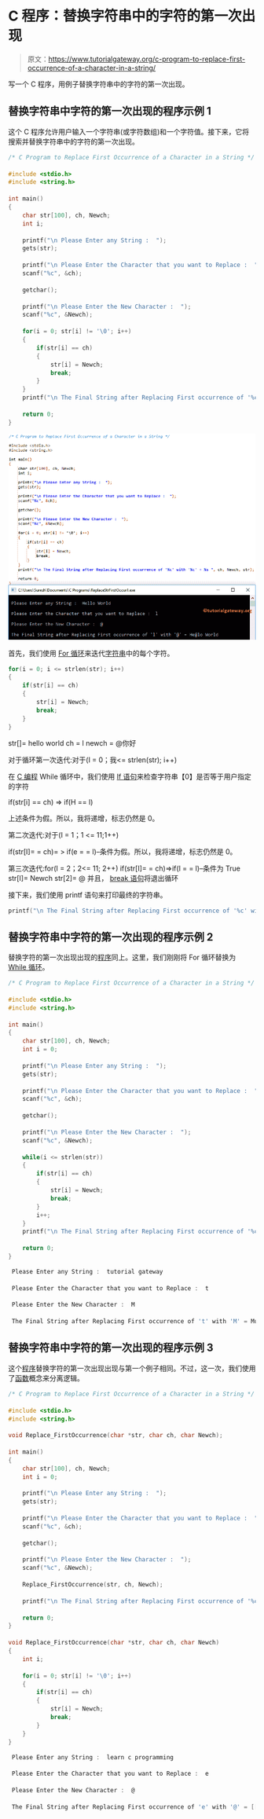 # C 程序：替换字符串中的字符的第一次出现

> 原文：<https://www.tutorialgateway.org/c-program-to-replace-first-occurrence-of-a-character-in-a-string/>

写一个 C 程序，用例子替换字符串中的字符的第一次出现。

## 替换字符串中字符的第一次出现的程序示例 1

这个 C 程序允许用户输入一个字符串(或字符数组)和一个字符值。接下来，它将搜索并替换字符串中的字符的第一次出现。

```c
/* C Program to Replace First Occurrence of a Character in a String */

#include <stdio.h>
#include <string.h>

int main()
{
  	char str[100], ch, Newch;
  	int i;

  	printf("\n Please Enter any String :  ");
  	gets(str);

  	printf("\n Please Enter the Character that you want to Replace :  ");
  	scanf("%c", &ch);

  	getchar();

  	printf("\n Please Enter the New Character :  ");
  	scanf("%c", &Newch);

  	for(i = 0; str[i] != '\0'; i++)
  	{
  		if(str[i] == ch)  
		{
  			str[i] = Newch;
  			break;
 		}
	}
	printf("\n The Final String after Replacing First occurrence of '%c' with '%c' = %s ", ch, Newch, str);

  	return 0;
}
```

![C Program to Replace First Occurrence of a Character in a String 1](img/d9f688bb796f5117b8b5ce347ba67bcf.png)

首先，我们使用 [For 循环](https://www.tutorialgateway.org/for-loop-in-c-programming/)来迭代[字符串](https://www.tutorialgateway.org/c-string/)中的每个字符。

```c
for(i = 0; i <= strlen(str); i++)
{
	if(str[i] == ch)  
	{
		str[i] = Newch;
		break;    	
	}
}
```

str[]= hello world
ch = l
newch = @你好

对于循环第一次迭代:对于(I = 0；我<= strlen(str); i++)

在 [C 编程](https://www.tutorialgateway.org/c-programming/) While 循环中，我们使用 [If 语句](https://www.tutorialgateway.org/if-statement-in-c/)来检查字符串【0】是否等于用户指定的字符

if(str[i] == ch) => if(H == l)

上述条件为假。所以，我将递增，标志仍然是 0。

第二次迭代:对于(I = 1；1 <= 11;1++)

if(str[I]= = ch)= > if(e = = l)–条件为假。所以，我将递增，标志仍然是 0。

第三次迭代:for(I = 2；2<= 11; 2++)
if(str[I]= = ch)=>if(l = = l)–条件为 True
str[I]= Newch
str[2]= @
并且， [break 语句](https://www.tutorialgateway.org/break-statement-in-c/)将退出循环

接下来，我们使用 printf 语句来打印最终的字符串。

```c
printf("\n The Final String after Replacing First occurrence of '%c' with '%c' = %s ", ch, Newch, str);
```

## 替换字符串中字符的第一次出现的程序示例 2

替换字符的第一次出现出现的[程序](https://www.tutorialgateway.org/c-programming-examples/)同上。这里，我们刚刚将 For 循环替换为 [While 循环](https://www.tutorialgateway.org/while-loop-in-c/)。

```c
/* C Program to Replace First Occurrence of a Character in a String */

#include <stdio.h>
#include <string.h>

int main()
{
  	char str[100], ch, Newch;
  	int i = 0;

  	printf("\n Please Enter any String :  ");
  	gets(str);

  	printf("\n Please Enter the Character that you want to Replace :  ");
  	scanf("%c", &ch);

  	getchar();

  	printf("\n Please Enter the New Character :  ");
  	scanf("%c", &Newch);

  	while(i <= strlen(str))
  	{
  		if(str[i] == ch)  
		{
  			str[i] = Newch;
  			break;
 		}
 		i++;
	}
	printf("\n The Final String after Replacing First occurrence of '%c' with '%c' = %s ", ch, Newch, str);

  	return 0;
}
```

```c
 Please Enter any String :  tutorial gateway

 Please Enter the Character that you want to Replace :  t

 Please Enter the New Character :  M

 The Final String after Replacing First occurrence of 't' with 'M' = Mutorial gateway
```

## 替换字符串中字符的第一次出现的程序示例 3

这个[程序](https://www.tutorialgateway.org/c-programming-examples/)替换字符的第一次出现出现与第一个例子相同。不过，这一次，我们使用了[函数](https://www.tutorialgateway.org/functions-in-c/)概念来分离逻辑。

```c
/* C Program to Replace First Occurrence of a Character in a String */

#include <stdio.h>
#include <string.h>

void Replace_FirstOccurrence(char *str, char ch, char Newch);

int main()
{
  	char str[100], ch, Newch;
  	int i = 0;

  	printf("\n Please Enter any String :  ");
  	gets(str);

  	printf("\n Please Enter the Character that you want to Replace :  ");
  	scanf("%c", &ch);

  	getchar();

  	printf("\n Please Enter the New Character :  ");
  	scanf("%c", &Newch);

  	Replace_FirstOccurrence(str, ch, Newch);

  	printf("\n The Final String after Replacing First occurrence of '%c' with '%c' = %s ", ch, Newch, str);

  	return 0;
}

void Replace_FirstOccurrence(char *str, char ch, char Newch)
{
	int i;

	for(i = 0; str[i] != '\0'; i++)
	{
		if(str[i] == ch)
		{
			str[i] = Newch;
  			break;
		}  
	}
}
```

```c
 Please Enter any String :  learn c programming

 Please Enter the Character that you want to Replace :  e

 Please Enter the New Character :  @

 The Final String after Replacing First occurrence of 'e' with '@' = [[email protected]](/cdn-cgi/l/email-protection) c programming
```